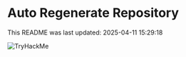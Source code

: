 # Auto Regenerate Repository

This README was last updated: 2025-04-11 15:29:18

 ![TryHackMe](https://tryhackme.com/badge/533634)